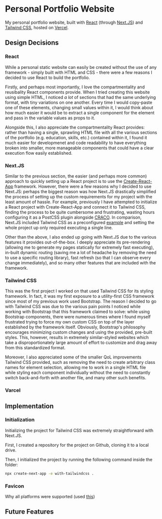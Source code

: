 # Personal Portfolio Website

My personal portfolio website, built with [React](https://reactjs.org/) (through [Next.JS](https://nextjs.org/)) and [Tailwind CSS](https://tailwindcss.com/), hosted on [Vercel](https://vercel.com/).

## Design Decisions

### React

While a personal static website can easily be created without the use of any framework - simply built with HTML and CSS - there were a few reasons I decided to use React to build the portfolio.

Firstly, and perhaps most importantly, I love the compartmentality and reusibality React components provide. When I tried creating this website using simple HTML, I noticed _a lot_ of sections that had the same underlying format, with tiny variations on one another. Every time I would copy-paste one of these elements, changing small values within it, I would think about how much easier it would be to extract a single component for the element and pass in the variable values as props to it.

Alongside this, I also appreciate the compartmentality React provides: rather than having a single, sprawling HTML file with all the various sections of the portfolio (e.g. education, skills, etc.) contained within it, I found it much easier for developmenet and code readability to have everything broken into smaller, more manageable components that could have a clear execution flow easily established.

### Next.JS

Similar to the previous section, the easier (and perhaps more common) approach to quickly setting up a React project is to use the [Create-React-App](https://create-react-app.dev/) framework. However, there were a few reasons why I decided to use Next.JS: perhaps the biggest reason was how Next.JS drastically simplified the process of setting up the custom requirements for my project with the least amount of hassle. For example, previously I have attempted to initialize a React project with Create-React-App and connect it to Tailwind CSS, finding the process to be quite cumbersome and frustrating, wasting hours configuring it as a PostCSS plugin alongside [CRACO](https://github.com/gsoft-inc/craco). In comparison, Next.JS included Tailwind CSS as a preconfigured [example](https://github.com/vercel/next.js/tree/canary/examples/with-tailwindcss) and setting the whole project up only required executing a single line.

Other than the above, I also ended up going with Next.JS due to the various features it provides out-of-the-box. I deeply appreciate its pre-rendering (allowing me to generate my pages statically for extremely fast executing), in-built dynamic routing (saving me a lot of headache by removing the need to use a specific routing library), fast refresh (so that I can observe every change immediately), and so many other features that are included with the framework.

### Tailwind CSS

This was the first project I worked on that used Tailwind CSS for its styling framework. In fact, it was my first exposure to a utility-first CSS framework since most of my previous work used Bootstrap. The reason I decided to go with Tailwind CSS was due to the various pain points I noticed while working with Bootstrap that this framework claimed to solve: while using Bootstrap components, there were numerous times where I found myself frustrated trying to force my own custom CSS on top of the layer established by the framework itself. Obviously, Bootstrap's philosophy encourages minimizing custom changes and using the provided, pre-built styles. This, however, results in extremely similar-styled websites which take a disproportionately large amount of effort to customize and drag away from this standardized format.

Moreover, I also appreciated some of the smaller QoL improvements Tailwind CSS provided, such as removing the need to create arbitrary class names for element selection, allowing me to work in a single HTML file while styling each component individually without the need to constantly switch back-and-forth with another file, and many other such benefits.

### Varcel

## Implementation

### Initialization

Initializing the project for Tailwind CSS was extremely straightforward with Next.JS.

First, I created a repository for the project on Github, cloning it to a local drive.

Then, I initialized the project by running the following command inside the folder:

```bash
npx create-next-app -e with-tailwindcss .
```

### Favicon

Why all platforms were supported (used [this](https://realfavicongenerator.net/))

## Future Features
